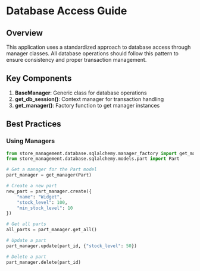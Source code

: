 # Database Access Guide

## Overview

This application uses a standardized approach to database access through manager classes.
All database operations should follow this pattern to ensure consistency and proper transaction management.

## Key Components

1. **BaseManager**: Generic class for database operations
2. **get_db_session()**: Context manager for transaction handling
3. **get_manager()**: Factory function to get manager instances

## Best Practices

### Using Managers

```python
from store_management.database.sqlalchemy.manager_factory import get_manager
from store_management.database.sqlalchemy.models.part import Part

# Get a manager for the Part model
part_manager = get_manager(Part)

# Create a new part
new_part = part_manager.create({
    "name": "Widget",
    "stock_level": 100,
    "min_stock_level": 10
})

# Get all parts
all_parts = part_manager.get_all()

# Update a part
part_manager.update(part_id, {"stock_level": 50})

# Delete a part
part_manager.delete(part_id)